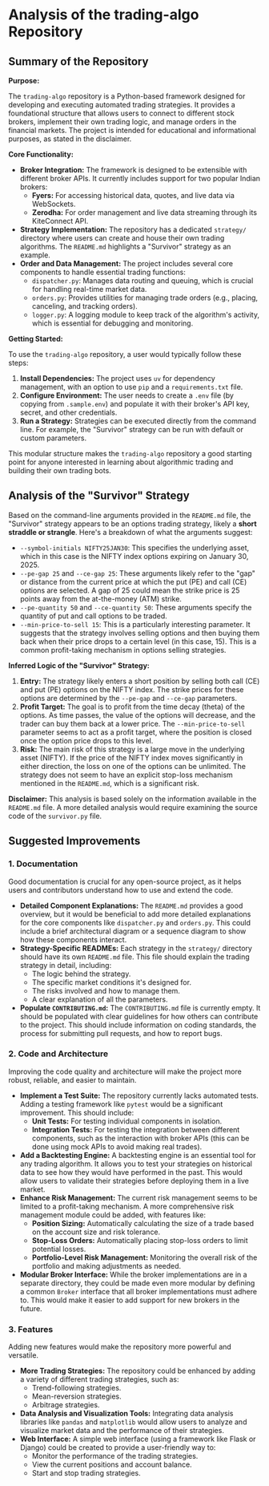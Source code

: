 # Analysis of the trading-algo Repository

## Summary of the Repository

**Purpose:**

The `trading-algo` repository is a Python-based framework designed for developing and executing automated trading strategies. It provides a foundational structure that allows users to connect to different stock brokers, implement their own trading logic, and manage orders in the financial markets. The project is intended for educational and informational purposes, as stated in the disclaimer.

**Core Functionality:**

*   **Broker Integration:** The framework is designed to be extensible with different broker APIs. It currently includes support for two popular Indian brokers:
    *   **Fyers:** For accessing historical data, quotes, and live data via WebSockets.
    *   **Zerodha:** For order management and live data streaming through its KiteConnect API.
*   **Strategy Implementation:** The repository has a dedicated `strategy/` directory where users can create and house their own trading algorithms. The `README.md` highlights a "Survivor" strategy as an example.
*   **Order and Data Management:** The project includes several core components to handle essential trading functions:
    *   `dispatcher.py`: Manages data routing and queuing, which is crucial for handling real-time market data.
    *   `orders.py`: Provides utilities for managing trade orders (e.g., placing, canceling, and tracking orders).
    *   `logger.py`: A logging module to keep track of the algorithm's activity, which is essential for debugging and monitoring.

**Getting Started:**

To use the `trading-algo` repository, a user would typically follow these steps:
1.  **Install Dependencies:** The project uses `uv` for dependency management, with an option to use `pip` and a `requirements.txt` file.
2.  **Configure Environment:** The user needs to create a `.env` file (by copying from `.sample.env`) and populate it with their broker's API key, secret, and other credentials.
3.  **Run a Strategy:** Strategies can be executed directly from the command line. For example, the "Survivor" strategy can be run with default or custom parameters.

This modular structure makes the `trading-algo` repository a good starting point for anyone interested in learning about algorithmic trading and building their own trading bots.

## Analysis of the "Survivor" Strategy

Based on the command-line arguments provided in the `README.md` file, the "Survivor" strategy appears to be an options trading strategy, likely a **short straddle or strangle**. Here's a breakdown of what the arguments suggest:

*   `--symbol-initials NIFTY25JAN30`: This specifies the underlying asset, which in this case is the NIFTY index options expiring on January 30, 2025.
*   `--pe-gap 25` and `--ce-gap 25`: These arguments likely refer to the "gap" or distance from the current price at which the put (PE) and call (CE) options are selected. A gap of 25 could mean the strike price is 25 points away from the at-the-money (ATM) strike.
*   `--pe-quantity 50` and `--ce-quantity 50`: These arguments specify the quantity of put and call options to be traded.
*   `--min-price-to-sell 15`: This is a particularly interesting parameter. It suggests that the strategy involves selling options and then buying them back when their price drops to a certain level (in this case, 15). This is a common profit-taking mechanism in options selling strategies.

**Inferred Logic of the "Survivor" Strategy:**

1.  **Entry:** The strategy likely enters a short position by selling both call (CE) and put (PE) options on the NIFTY index. The strike prices for these options are determined by the `--pe-gap` and `--ce-gap` parameters.
2.  **Profit Target:** The goal is to profit from the time decay (theta) of the options. As time passes, the value of the options will decrease, and the trader can buy them back at a lower price. The `--min-price-to-sell` parameter seems to act as a profit target, where the position is closed once the option price drops to this level.
3.  **Risk:** The main risk of this strategy is a large move in the underlying asset (NIFTY). If the price of the NIFTY index moves significantly in either direction, the loss on one of the options can be unlimited. The strategy does not seem to have an explicit stop-loss mechanism mentioned in the `README.md`, which is a significant risk.

**Disclaimer:** This analysis is based solely on the information available in the `README.md` file. A more detailed analysis would require examining the source code of the `survivor.py` file.

## Suggested Improvements

### 1. Documentation

Good documentation is crucial for any open-source project, as it helps users and contributors understand how to use and extend the code.

*   **Detailed Component Explanations:** The `README.md` provides a good overview, but it would be beneficial to add more detailed explanations for the core components like `dispatcher.py` and `orders.py`. This could include a brief architectural diagram or a sequence diagram to show how these components interact.
*   **Strategy-Specific READMEs:** Each strategy in the `strategy/` directory should have its own `README.md` file. This file should explain the trading strategy in detail, including:
    *   The logic behind the strategy.
    *   The specific market conditions it's designed for.
    *   The risks involved and how to manage them.
    *   A clear explanation of all the parameters.
*   **Populate `CONTRIBUTING.md`:** The `CONTRIBUTING.md` file is currently empty. It should be populated with clear guidelines for how others can contribute to the project. This should include information on coding standards, the process for submitting pull requests, and how to report bugs.

### 2. Code and Architecture

Improving the code quality and architecture will make the project more robust, reliable, and easier to maintain.

*   **Implement a Test Suite:** The repository currently lacks automated tests. Adding a testing framework like `pytest` would be a significant improvement. This should include:
    *   **Unit Tests:** For testing individual components in isolation.
    *   **Integration Tests:** For testing the integration between different components, such as the interaction with broker APIs (this can be done using mock APIs to avoid making real trades).
*   **Add a Backtesting Engine:** A backtesting engine is an essential tool for any trading algorithm. It allows you to test your strategies on historical data to see how they would have performed in the past. This would allow users to validate their strategies before deploying them in a live market.
*   **Enhance Risk Management:** The current risk management seems to be limited to a profit-taking mechanism. A more comprehensive risk management module could be added, with features like:
    *   **Position Sizing:** Automatically calculating the size of a trade based on the account size and risk tolerance.
    *   **Stop-Loss Orders:** Automatically placing stop-loss orders to limit potential losses.
    *   **Portfolio-Level Risk Management:** Monitoring the overall risk of the portfolio and making adjustments as needed.
*   **Modular Broker Interface:** While the broker implementations are in a separate directory, they could be made even more modular by defining a common `Broker` interface that all broker implementations must adhere to. This would make it easier to add support for new brokers in the future.

### 3. Features

Adding new features would make the repository more powerful and versatile.

*   **More Trading Strategies:** The repository could be enhanced by adding a variety of different trading strategies, such as:
    *   Trend-following strategies.
    *   Mean-reversion strategies.
    *   Arbitrage strategies.
*   **Data Analysis and Visualization Tools:** Integrating data analysis libraries like `pandas` and `matplotlib` would allow users to analyze and visualize market data and the performance of their strategies.
*   **Web Interface:** A simple web interface (using a framework like Flask or Django) could be created to provide a user-friendly way to:
    *   Monitor the performance of the trading strategies.
    *   View the current positions and account balance.
    *   Start and stop trading strategies.
